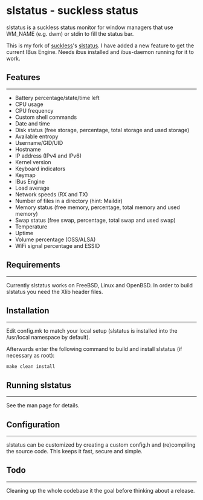 # slstatus - suckless status

slstatus is a suckless status monitor for window managers that use WM_NAME
(e.g. dwm) or stdin to fill the status bar.

This is my fork of [suckless](https://suckless.org/)'s [slstatus](https://git.suckless.org/slstatus/).
I have added a new feature to get the current IBus Engine. Needs ibus installed and ibus-daemon running for
it to work.

## Features
--------
- Battery percentage/state/time left
- CPU usage
- CPU frequency
- Custom shell commands
- Date and time
- Disk status (free storage, percentage, total storage and used storage)
- Available entropy
- Username/GID/UID
- Hostname
- IP address (IPv4 and IPv6)
- Kernel version
- Keyboard indicators
- Keymap
- IBus Engine
- Load average
- Network speeds (RX and TX)
- Number of files in a directory (hint: Maildir)
- Memory status (free memory, percentage, total memory and used memory)
- Swap status (free swap, percentage, total swap and used swap)
- Temperature
- Uptime
- Volume percentage (OSS/ALSA)
- WiFi signal percentage and ESSID


## Requirements
------------
Currently slstatus works on FreeBSD, Linux and OpenBSD.
In order to build slstatus you need the Xlib header files.


## Installation
------------
Edit config.mk to match your local setup (slstatus is installed into the
/usr/local namespace by default).

Afterwards enter the following command to build and install slstatus (if
necessary as root):

    make clean install


## Running slstatus
----------------
See the man page for details.


## Configuration
-------------
slstatus can be customized by creating a custom config.h and (re)compiling the
source code. This keeps it fast, secure and simple.


## Todo
----
Cleaning up the whole codebase it the goal before thinking about a release.
